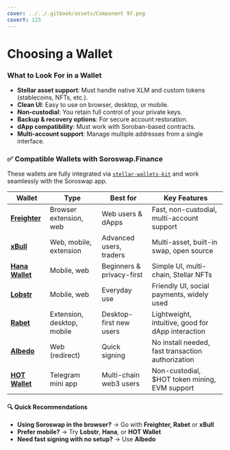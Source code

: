 ```yaml
---
cover: ../../.gitbook/assets/Component 97.png
coverY: 123
---
```


# Choosing a Wallet

### What to Look For in a Wallet

* **Stellar asset support**: Must handle native XLM and custom tokens (stablecoins, NFTs, etc.).
* **Clean UI**: Easy to use on browser, desktop, or mobile.
* **Non-custodial**: You retain full control of your private keys.
* **Backup & recovery options**: For secure account restoration.
* **dApp compatibility**: Must work with Soroban-based contracts.
* **Multi-account support**: Manage multiple addresses from a single interface.

### ✅ Compatible Wallets with Soroswap.Finance

These wallets are fully integrated via [`stellar-wallets-kit`](https://github.com/paltalabs/soroban-react-stellar-wallets-kit) and work seamlessly with the Soroswap app.

| Wallet                                        | Type                       | Best for                  | Key Features                                      |
| --------------------------------------------- | -------------------------- | ------------------------- | ------------------------------------------------- |
| [**Freighter**](https://www.freighter.app/)   | Browser extension, web     | Web users & dApps         | Fast, non-custodial, multi-account support        |
| [**xBull**](https://xbull.app/)               | Web, mobile, extension     | Advanced users, traders   | Multi-asset, built-in swap, open source           |
| [**Hana Wallet**](https://www.hanawallet.io/) | Mobile, web                | Beginners & privacy-first | Simple UI, multi-chain, Stellar NFTs              |
| [**Lobstr**](https://lobstr.co/)              | Mobile, web                | Everyday use              | Friendly UI, social payments, widely used         |
| [**Rabet**](https://rabet.io/download)        | Extension, desktop, mobile | Desktop-first new users   | Lightweight, intuitive, good for dApp interaction |
| [**Albedo**](https://albedo.link/)            | Web (redirect)             | Quick signing             | No install needed, fast transaction authorization |
| [**HOT Wallet**](https://hot-labs.org/)       | Telegram mini app          | Multi-chain web3 users    | Non-custodial, $HOT token mining, EVM support     |

#### 🔍 Quick Recommendations

* **Using Soroswap in the browser?** → Go with **Freighter, Rabet** or **xBull**
* **Prefer mobile?** → Try **Lobstr**, **Hana**, or **HOT Wallet**
* **Need fast signing with no setup?** → Use **Albedo**

####
